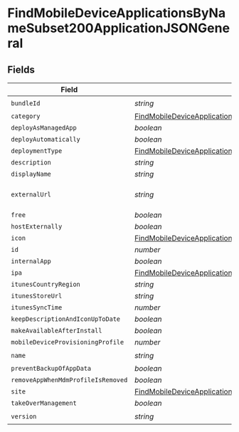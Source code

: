# FindMobileDeviceApplicationsByNameSubset200ApplicationJSONGeneral


## Fields

| Field                                                                                                                                                                                         | Type                                                                                                                                                                                          | Required                                                                                                                                                                                      | Description                                                                                                                                                                                   | Example                                                                                                                                                                                       |
| --------------------------------------------------------------------------------------------------------------------------------------------------------------------------------------------- | --------------------------------------------------------------------------------------------------------------------------------------------------------------------------------------------- | --------------------------------------------------------------------------------------------------------------------------------------------------------------------------------------------- | --------------------------------------------------------------------------------------------------------------------------------------------------------------------------------------------- | --------------------------------------------------------------------------------------------------------------------------------------------------------------------------------------------- |
| `bundleId`                                                                                                                                                                                    | *string*                                                                                                                                                                                      | :heavy_check_mark:                                                                                                                                                                            | N/A                                                                                                                                                                                           | com.jamfsoftware.selfservice                                                                                                                                                                  |
| `category`                                                                                                                                                                                    | [FindMobileDeviceApplicationsByNameSubset200ApplicationJSONGeneralCategory](../../models/operations/findmobiledeviceapplicationsbynamesubset200applicationjsongeneralcategory.md)             | :heavy_minus_sign:                                                                                                                                                                            | N/A                                                                                                                                                                                           |                                                                                                                                                                                               |
| `deployAsManagedApp`                                                                                                                                                                          | *boolean*                                                                                                                                                                                     | :heavy_minus_sign:                                                                                                                                                                            | N/A                                                                                                                                                                                           |                                                                                                                                                                                               |
| `deployAutomatically`                                                                                                                                                                         | *boolean*                                                                                                                                                                                     | :heavy_minus_sign:                                                                                                                                                                            | N/A                                                                                                                                                                                           |                                                                                                                                                                                               |
| `deploymentType`                                                                                                                                                                              | [FindMobileDeviceApplicationsByNameSubset200ApplicationJSONGeneralDeploymentType](../../models/operations/findmobiledeviceapplicationsbynamesubset200applicationjsongeneraldeploymenttype.md) | :heavy_minus_sign:                                                                                                                                                                            | N/A                                                                                                                                                                                           |                                                                                                                                                                                               |
| `description`                                                                                                                                                                                 | *string*                                                                                                                                                                                      | :heavy_minus_sign:                                                                                                                                                                            | N/A                                                                                                                                                                                           |                                                                                                                                                                                               |
| `displayName`                                                                                                                                                                                 | *string*                                                                                                                                                                                      | :heavy_minus_sign:                                                                                                                                                                            | N/A                                                                                                                                                                                           | Self Service Mobile                                                                                                                                                                           |
| `externalUrl`                                                                                                                                                                                 | *string*                                                                                                                                                                                      | :heavy_minus_sign:                                                                                                                                                                            | N/A                                                                                                                                                                                           | https://itunes.apple.com/us/app/self-service-mobile/id718509958?mt=8&amp;uo=4                                                                                                                 |
| `free`                                                                                                                                                                                        | *boolean*                                                                                                                                                                                     | :heavy_minus_sign:                                                                                                                                                                            | N/A                                                                                                                                                                                           |                                                                                                                                                                                               |
| `hostExternally`                                                                                                                                                                              | *boolean*                                                                                                                                                                                     | :heavy_minus_sign:                                                                                                                                                                            | N/A                                                                                                                                                                                           |                                                                                                                                                                                               |
| `icon`                                                                                                                                                                                        | [FindMobileDeviceApplicationsByNameSubset200ApplicationJSONGeneralIcon](../../models/operations/findmobiledeviceapplicationsbynamesubset200applicationjsongeneralicon.md)                     | :heavy_minus_sign:                                                                                                                                                                            | N/A                                                                                                                                                                                           |                                                                                                                                                                                               |
| `id`                                                                                                                                                                                          | *number*                                                                                                                                                                                      | :heavy_minus_sign:                                                                                                                                                                            | N/A                                                                                                                                                                                           | 1                                                                                                                                                                                             |
| `internalApp`                                                                                                                                                                                 | *boolean*                                                                                                                                                                                     | :heavy_minus_sign:                                                                                                                                                                            | N/A                                                                                                                                                                                           |                                                                                                                                                                                               |
| `ipa`                                                                                                                                                                                         | [FindMobileDeviceApplicationsByNameSubset200ApplicationJSONGeneralIpa](../../models/operations/findmobiledeviceapplicationsbynamesubset200applicationjsongeneralipa.md)                       | :heavy_minus_sign:                                                                                                                                                                            | N/A                                                                                                                                                                                           |                                                                                                                                                                                               |
| `itunesCountryRegion`                                                                                                                                                                         | *string*                                                                                                                                                                                      | :heavy_minus_sign:                                                                                                                                                                            | N/A                                                                                                                                                                                           |                                                                                                                                                                                               |
| `itunesStoreUrl`                                                                                                                                                                              | *string*                                                                                                                                                                                      | :heavy_minus_sign:                                                                                                                                                                            | N/A                                                                                                                                                                                           |                                                                                                                                                                                               |
| `itunesSyncTime`                                                                                                                                                                              | *number*                                                                                                                                                                                      | :heavy_minus_sign:                                                                                                                                                                            | N/A                                                                                                                                                                                           |                                                                                                                                                                                               |
| `keepDescriptionAndIconUpToDate`                                                                                                                                                              | *boolean*                                                                                                                                                                                     | :heavy_minus_sign:                                                                                                                                                                            | N/A                                                                                                                                                                                           |                                                                                                                                                                                               |
| `makeAvailableAfterInstall`                                                                                                                                                                   | *boolean*                                                                                                                                                                                     | :heavy_minus_sign:                                                                                                                                                                            | N/A                                                                                                                                                                                           |                                                                                                                                                                                               |
| `mobileDeviceProvisioningProfile`                                                                                                                                                             | *number*                                                                                                                                                                                      | :heavy_minus_sign:                                                                                                                                                                            | N/A                                                                                                                                                                                           |                                                                                                                                                                                               |
| `name`                                                                                                                                                                                        | *string*                                                                                                                                                                                      | :heavy_check_mark:                                                                                                                                                                            | N/A                                                                                                                                                                                           | Self Service Mobile                                                                                                                                                                           |
| `preventBackupOfAppData`                                                                                                                                                                      | *boolean*                                                                                                                                                                                     | :heavy_minus_sign:                                                                                                                                                                            | N/A                                                                                                                                                                                           |                                                                                                                                                                                               |
| `removeAppWhenMdmProfileIsRemoved`                                                                                                                                                            | *boolean*                                                                                                                                                                                     | :heavy_minus_sign:                                                                                                                                                                            | N/A                                                                                                                                                                                           |                                                                                                                                                                                               |
| `site`                                                                                                                                                                                        | [FindMobileDeviceApplicationsByNameSubset200ApplicationJSONGeneralSite](../../models/operations/findmobiledeviceapplicationsbynamesubset200applicationjsongeneralsite.md)                     | :heavy_minus_sign:                                                                                                                                                                            | N/A                                                                                                                                                                                           |                                                                                                                                                                                               |
| `takeOverManagement`                                                                                                                                                                          | *boolean*                                                                                                                                                                                     | :heavy_minus_sign:                                                                                                                                                                            | N/A                                                                                                                                                                                           |                                                                                                                                                                                               |
| `version`                                                                                                                                                                                     | *string*                                                                                                                                                                                      | :heavy_check_mark:                                                                                                                                                                            | N/A                                                                                                                                                                                           | 9.98                                                                                                                                                                                          |